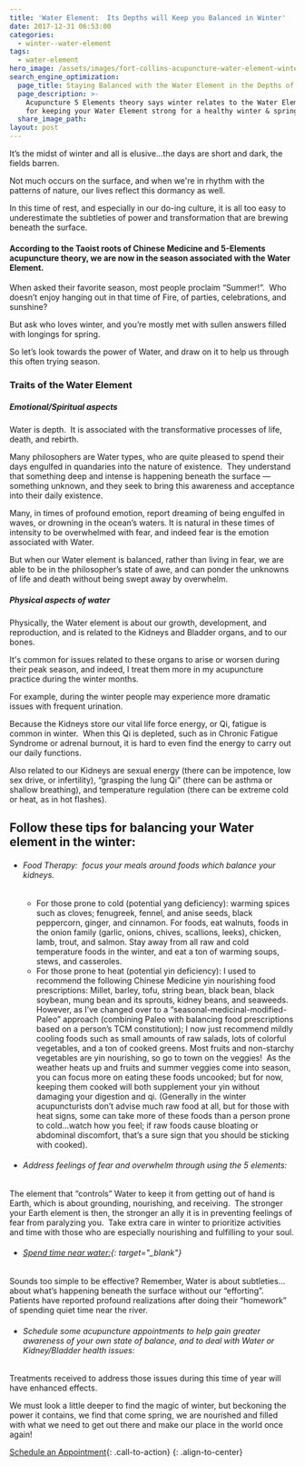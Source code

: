 ```yaml
---
title: 'Water Element:  Its Depths will Keep you Balanced in Winter'
date: 2017-12-31 06:53:00
categories:
  - winter--water-element
tags:
  - water-element
hero_image: /assets/images/fort-collins-acupuncture-water-element-winter.jpg
search_engine_optimization:
  page_title: Staying Balanced with the Water Element in the Depths of Winter
  page_description: >-
    Acupuncture 5 Elements theory says winter relates to the Water Element. Tips
    for keeping your Water Element strong for a healthy winter & spring ahead.
  share_image_path:
layout: post
---
```


It’s the midst of winter and all is elusive…the days are short and dark, the fields barren.&nbsp;

Not much occurs on the surface, and when we're in rhythm with the patterns of nature, our lives reflect this dormancy as well.&nbsp;

In this time of rest, and especially in our do-ing culture, it is all too easy to underestimate the subtleties of power and transformation that are brewing beneath the surface.

#### According to the Taoist roots of Chinese Medicine and 5-Elements acupuncture theory, we are now in the season associated with the Water Element.

When asked their favorite season, most people proclaim “Summer!”.&nbsp; Who doesn’t enjoy hanging out in that time of Fire, of parties, celebrations, and sunshine?&nbsp;

But ask who loves winter, and you’re mostly met with sullen answers filled with longings for spring.&nbsp;

So let’s look towards the power of Water, and draw on it to help us through this often trying season.

### Traits of the Water Element

##### Emotional/Spiritual aspects

Water is depth.&nbsp; It is associated with the transformative processes of life, death, and rebirth.&nbsp;

Many philosophers are Water types, who are quite pleased to spend their days engulfed in quandaries into the nature of existence.&nbsp; They understand that something deep and intense is happening beneath the surface — something unknown, and they seek to bring this awareness and acceptance into their daily existence.&nbsp;

Many, in times of profound emotion, report dreaming of being engulfed in waves, or drowning in the ocean’s waters. It is natural in these times of intensity to be overwhelmed with fear, and indeed fear is the emotion associated with Water.&nbsp;

But when our Water element is balanced, rather than living in fear, we are able to be in the philosopher’s state of awe, and can ponder the unknowns of life and death without being swept away by overwhelm.

##### Physical aspects of water

Physically, the Water element is about our growth, development, and reproduction, and is related to the Kidneys and Bladder organs, and to our bones.&nbsp;

It's common for issues related to these organs to arise or worsen during their peak season, and indeed, I treat them more in my acupuncture practice during the winter months.&nbsp;

For example, during the winter people may experience more dramatic issues with frequent urination.&nbsp;

Because the Kidneys store our vital life force energy, or Qi, fatigue is common in winter.&nbsp; When this Qi is depleted, such as in Chronic Fatigue Syndrome or adrenal burnout, it is hard to even find the energy to carry out our daily functions.&nbsp;

Also related to our Kidneys are sexual energy (there can be impotence, low sex drive, or infertility), “grasping the lung Qi” (there can be asthma or shallow breathing), and temperature regulation (there can be extreme cold or heat, as in hot flashes).

## Follow these tips for balancing your Water element in the winter:

* ###### Food Therapy: &nbsp;focus your meals around foods which balance your kidneys.
  * For those prone to cold (potential yang deficiency): warming spices such as cloves; fenugreek, fennel, and anise seeds, black peppercorn, ginger, and cinnamon. For foods, eat walnuts, foods in the onion family (garlic, onions, chives, scallions, leeks), chicken, lamb, trout, and salmon. Stay away from all raw and cold temperature foods in the winter, and eat a ton of warming soups, stews, and casseroles.
  * For those prone to heat (potential yin deficiency): I used to recommend the following Chinese Medicine yin nourishing food prescriptions: Millet, barley, tofu, string bean, black bean, black soybean, mung bean and its sprouts, kidney beans, and seaweeds.&nbsp; However, as I’ve changed over to a “seasonal-medicinal-modified-Paleo” approach (combining Paleo with balancing food prescriptions based on a person’s TCM constitution); I now just recommend mildly cooling foods such as small amounts of raw salads, lots of colorful vegetables, and a ton of cooked greens. Most fruits and non-starchy vegetables are yin nourishing, so go to town on the veggies!&nbsp; As the weather heats up and fruits and summer veggies come into season, you can focus more on eating these foods uncooked; but for now, keeping them cooked will both supplement your yin without damaging your digestion and qi. (Generally in the winter acupuncturists don’t advise much raw food at all, but for those with heat signs, some can take more of these foods than a person prone to cold…watch how you feel; if raw foods cause bloating or abdominal discomfort, that’s a sure sign that you should be sticking with cooked).
* ###### Address feelings of fear and overwhelm through using the 5 elements:

The element that “controls” Water to keep it from getting out of hand is Earth, which is about grounding, nourishing, and receiving.&nbsp; The stronger your Earth element is then, the stronger an ally it is in preventing feelings of fear from paralyzing you.&nbsp; Take extra care in winter to prioritize activities and time with those who are especially nourishing and fulfilling to your soul.

* ###### [Spend time near water:](/2010/12/07/spend-time-near-water-to-keep-yourself-balanced-during-dry-winters/){: target="_blank"}

Sounds too simple to be effective? Remember, Water is about subtleties…about what’s happening beneath the surface without our “efforting”. Patients have reported profound realizations after doing their “homework” of spending quiet time near the river.

* ###### Schedule some acupuncture appointments to help gain greater awareness of your own state of balance, and to deal with Water or Kidney/Bladder health issues:

Treatments received to address those issues during this time of year will have enhanced effects.

We must look a little deeper to find the magic of winter, but beckoning the power it contains, we find that come spring, we are nourished and filled with what we need to get out there and make our place in the world once again!

[Schedule an Appointment](/make-an-appointment/){: .call-to-action}
{: .align-to-center}